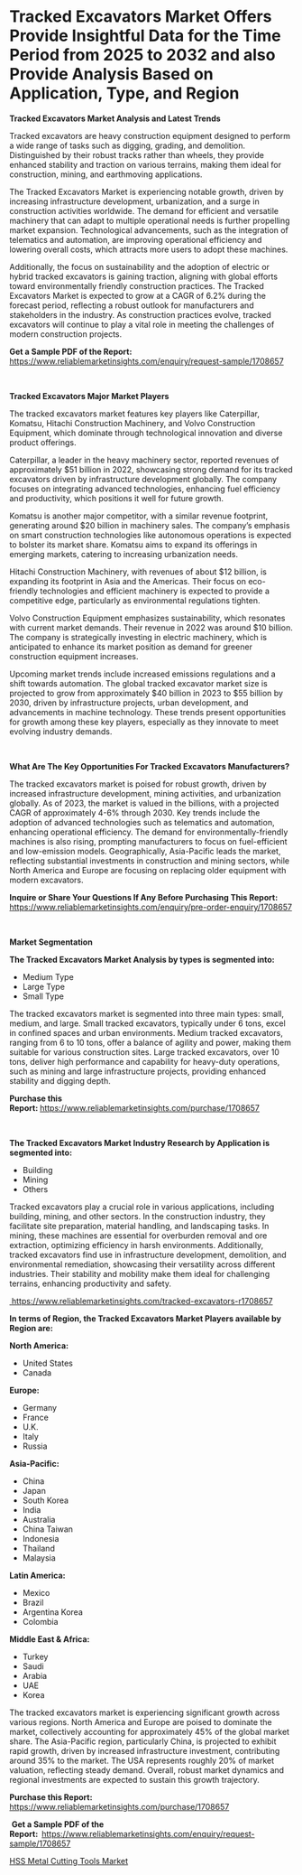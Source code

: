 <p><h1>Tracked Excavators Market Offers Provide Insightful Data for the Time Period from 2025 to 2032 and also Provide Analysis Based on Application, Type, and Region</h1></p><p><strong>Tracked Excavators Market Analysis and Latest Trends</strong></p>
<p><p>Tracked excavators are heavy construction equipment designed to perform a wide range of tasks such as digging, grading, and demolition. Distinguished by their robust tracks rather than wheels, they provide enhanced stability and traction on various terrains, making them ideal for construction, mining, and earthmoving applications. </p><p>The Tracked Excavators Market is experiencing notable growth, driven by increasing infrastructure development, urbanization, and a surge in construction activities worldwide. The demand for efficient and versatile machinery that can adapt to multiple operational needs is further propelling market expansion. Technological advancements, such as the integration of telematics and automation, are improving operational efficiency and lowering overall costs, which attracts more users to adopt these machines. </p><p>Additionally, the focus on sustainability and the adoption of electric or hybrid tracked excavators is gaining traction, aligning with global efforts toward environmentally friendly construction practices. The Tracked Excavators Market is expected to grow at a CAGR of 6.2% during the forecast period, reflecting a robust outlook for manufacturers and stakeholders in the industry. As construction practices evolve, tracked excavators will continue to play a vital role in meeting the challenges of modern construction projects.</p></p>
<p><strong>Get a Sample PDF of the Report:&nbsp;</strong> <a href="https://www.reliablemarketinsights.com/enquiry/request-sample/1708657?utm_campaign=2315&utm_medium=2&utm_source=Github&utm_content=ia&utm_term=20022025&utm_id=tracked-excavators">https://www.reliablemarketinsights.com/enquiry/request-sample/1708657</a></p>
<p>&nbsp;</p>
<p><strong>Tracked Excavators Major Market Players</strong></p>
<p><p>The tracked excavators market features key players like Caterpillar, Komatsu, Hitachi Construction Machinery, and Volvo Construction Equipment, which dominate through technological innovation and diverse product offerings. </p><p>Caterpillar, a leader in the heavy machinery sector, reported revenues of approximately $51 billion in 2022, showcasing strong demand for its tracked excavators driven by infrastructure development globally. The company focuses on integrating advanced technologies, enhancing fuel efficiency and productivity, which positions it well for future growth.</p><p>Komatsu is another major competitor, with a similar revenue footprint, generating around $20 billion in machinery sales. The company’s emphasis on smart construction technologies like autonomous operations is expected to bolster its market share. Komatsu aims to expand its offerings in emerging markets, catering to increasing urbanization needs.</p><p>Hitachi Construction Machinery, with revenues of about $12 billion, is expanding its footprint in Asia and the Americas. Their focus on eco-friendly technologies and efficient machinery is expected to provide a competitive edge, particularly as environmental regulations tighten.</p><p>Volvo Construction Equipment emphasizes sustainability, which resonates with current market demands. Their revenue in 2022 was around $10 billion. The company is strategically investing in electric machinery, which is anticipated to enhance its market position as demand for greener construction equipment increases.</p><p>Upcoming market trends include increased emissions regulations and a shift towards automation. The global tracked excavator market size is projected to grow from approximately $40 billion in 2023 to $55 billion by 2030, driven by infrastructure projects, urban development, and advancements in machine technology. These trends present opportunities for growth among these key players, especially as they innovate to meet evolving industry demands.</p></p>
<p>&nbsp;</p>
<p><strong>What Are The Key Opportunities For Tracked Excavators Manufacturers?</strong></p>
<p><p>The tracked excavators market is poised for robust growth, driven by increased infrastructure development, mining activities, and urbanization globally. As of 2023, the market is valued in the billions, with a projected CAGR of approximately 4-6% through 2030. Key trends include the adoption of advanced technologies such as telematics and automation, enhancing operational efficiency. The demand for environmentally-friendly machines is also rising, prompting manufacturers to focus on fuel-efficient and low-emission models. Geographically, Asia-Pacific leads the market, reflecting substantial investments in construction and mining sectors, while North America and Europe are focusing on replacing older equipment with modern excavators.</p></p>
<p><strong>Inquire or Share Your Questions If Any Before Purchasing This Report:</strong> <a href="https://www.reliablemarketinsights.com/enquiry/pre-order-enquiry/1708657?utm_campaign=2315&utm_medium=2&utm_source=Github&utm_content=ia&utm_term=20022025&utm_id=tracked-excavators">https://www.reliablemarketinsights.com/enquiry/pre-order-enquiry/1708657</a></p>
<p>&nbsp;</p>
<p><strong>Market Segmentation</strong></p>
<p><strong>The Tracked Excavators Market Analysis by types is segmented into:</strong></p>
<p><ul><li>Medium Type</li><li>Large Type</li><li>Small Type</li></ul></p>
<p><p>The tracked excavators market is segmented into three main types: small, medium, and large. Small tracked excavators, typically under 6 tons, excel in confined spaces and urban environments. Medium tracked excavators, ranging from 6 to 10 tons, offer a balance of agility and power, making them suitable for various construction sites. Large tracked excavators, over 10 tons, deliver high performance and capability for heavy-duty operations, such as mining and large infrastructure projects, providing enhanced stability and digging depth.</p></p>
<p><strong>Purchase this Report:&nbsp;</strong><a href="https://www.reliablemarketinsights.com/purchase/1708657?utm_campaign=2315&utm_medium=2&utm_source=Github&utm_content=ia&utm_term=20022025&utm_id=tracked-excavators">https://www.reliablemarketinsights.com/purchase/1708657</a></p>
<p>&nbsp;</p>
<p><strong>The Tracked Excavators Market Industry Research by Application is segmented into:</strong></p>
<p><ul><li>Building</li><li>Mining</li><li>Others</li></ul></p>
<p><p>Tracked excavators play a crucial role in various applications, including building, mining, and other sectors. In the construction industry, they facilitate site preparation, material handling, and landscaping tasks. In mining, these machines are essential for overburden removal and ore extraction, optimizing efficiency in harsh environments. Additionally, tracked excavators find use in infrastructure development, demolition, and environmental remediation, showcasing their versatility across different industries. Their stability and mobility make them ideal for challenging terrains, enhancing productivity and safety.</p></p>
<p><a href="https://www.reliablemarketinsights.com/tracked-excavators-r1708657?utm_campaign=2315&utm_medium=2&utm_source=Github&utm_content=ia&utm_term=20022025&utm_id=tracked-excavators">&nbsp;https://www.reliablemarketinsights.com/tracked-excavators-r1708657</a></p>
<p><strong>In terms of Region, the Tracked Excavators Market Players available by Region are:</strong></p>
<p>
    <p> <strong> North America: </strong>
        <ul>
            <li>United States</li>
            <li>Canada</li>
        </ul>
        </p> 
    <p> <strong> Europe: </strong>
        <ul>
            <li>Germany</li>
            <li>France</li>
            <li>U.K.</li>
            <li>Italy</li>
            <li>Russia</li>
        </ul>
        </p> 
    <p> <strong> Asia-Pacific: </strong>
        <ul>
            <li>China</li>
            <li>Japan</li>
            <li>South Korea</li>
            <li>India</li>
            <li>Australia</li>
            <li>China Taiwan</li>
            <li>Indonesia</li>
            <li>Thailand</li>
            <li>Malaysia</li>
        </ul>
        </p> 
    <p> <strong> Latin America: </strong>
        <ul>
            <li>Mexico</li>
            <li>Brazil</li>
            <li>Argentina Korea</li>
            <li>Colombia</li>
        </ul>
        </p> 
    <p> <strong> Middle East & Africa: </strong>
        <ul>
            <li>Turkey</li>
            <li>Saudi</li>
            <li>Arabia</li>
            <li>UAE</li>
            <li>Korea</li>
        </ul>
    </p>
    </p>
<p><p>The tracked excavators market is experiencing significant growth across various regions. North America and Europe are poised to dominate the market, collectively accounting for approximately 45% of the global market share. The Asia-Pacific region, particularly China, is projected to exhibit rapid growth, driven by increased infrastructure investment, contributing around 35% to the market. The USA represents roughly 20% of market valuation, reflecting steady demand. Overall, robust market dynamics and regional investments are expected to sustain this growth trajectory.</p></p>
<p><strong>Purchase this Report: </strong><a href="https://www.reliablemarketinsights.com/purchase/1708657?utm_campaign=2315&utm_medium=2&utm_source=Github&utm_content=ia&utm_term=20022025&utm_id=tracked-excavators">https://www.reliablemarketinsights.com/purchase/1708657</a></p>
<p>&nbsp;<strong>Get a Sample PDF of the Report:&nbsp;&nbsp;</strong><a href="https://www.reliablemarketinsights.com/enquiry/request-sample/1708657?utm_campaign=2315&utm_medium=2&utm_source=Github&utm_content=ia&utm_term=20022025&utm_id=tracked-excavators">https://www.reliablemarketinsights.com/enquiry/request-sample/1708657</a></p>
<p><strong></strong></p>
<p><p><a href="https://github.com/skerretflossie9297/Market-Research-Report-List-1/blob/main/hss-metal-cutting-tools-market.md?utm_campaign=2315&utm_medium=2&utm_source=Github&utm_content=ia&utm_term=20022025&utm_id=tracked-excavators">HSS Metal Cutting Tools Market</a></p></p>